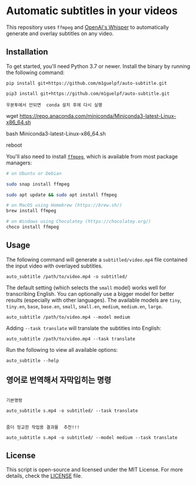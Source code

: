 # Automatic subtitles in your videos

This repository uses `ffmpeg` and [OpenAI's Whisper](https://openai.com/blog/whisper) to automatically generate and overlay subtitles on any video.

## Installation

To get started, you'll need Python 3.7 or newer. Install the binary by running the following command:

    pip install git+https://github.com/m1guelpf/auto-subtitle.git
    
    pip3 install git+https://github.com/m1guelpf/auto-subtitle.git 
    
    우분투에서 안되면  conda 설치 후에 다시 실행  

wget https://repo.anaconda.com/miniconda/Miniconda3-latest-Linux-x86_64.sh

bash Miniconda3-latest-Linux-x86_64.sh 

reboot


You'll also need to install [`ffmpeg`](https://ffmpeg.org/), which is available from most package managers:

```bash
# on Ubuntu or Debian

sudo snap install ffmpeg

sudo apt update && sudo apt install ffmpeg

# on MacOS using Homebrew (https://brew.sh/)
brew install ffmpeg

# on Windows using Chocolatey (https://chocolatey.org/)
choco install ffmpeg
```

## Usage

The following command will generate a `subtitled/video.mp4` file contained the input video with overlayed subtitles.

    auto_subtitle /path/to/video.mp4 -o subtitled/

The default setting (which selects the `small` model) works well for transcribing English. You can optionally use a bigger model for better results (especially with other languages). The available models are `tiny`, `tiny.en`, `base`, `base.en`, `small`, `small.en`, `medium`, `medium.en`, `large`.

    auto_subtitle /path/to/video.mp4 --model medium

Adding `--task translate` will translate the subtitles into English:

    auto_subtitle /path/to/video.mp4 --task translate

Run the following to view all available options:

    auto_subtitle --help
    
    
    
## 영어로 번역해서 자막입히는 명령
```

기본명령 

auto_subtitle s.mp4 -o subtitled/ --task translate


좀더 정교한 작업용 결과물  추천!!! 

auto_subtitle s.mp4 -o subtitled/ --model medium --task translate

```



## License

This script is open-source and licensed under the MIT License. For more details, check the [LICENSE](LICENSE) file.

